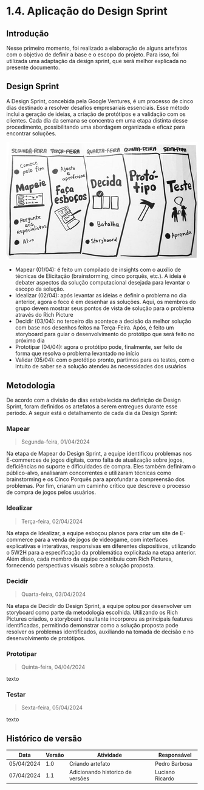 # 1.4. Aplicação do Design Sprint

## Introdução

Nesse primeiro momento, foi realizado a elaboração de alguns artefatos com o objetivo de definir a base e o escopo do projeto. Para isso, foi utilizada uma adaptação da design sprint, que será melhor explicada no presente documento.

## Design Sprint

A Design Sprint, concebida pela Google Ventures, é um processo de cinco dias destinado a resolver desafios empresariais essenciais. Esse método inclui a geração de ideias, a criação de protótipos e a validação com os clientes. Cada dia da semana se concentra em uma etapa distinta desse procedimento, possibilitando uma abordagem organizada e eficaz para encontrar soluções.

![DesignSprint](../assets/designSprint.png)

- Mapear (01/04): é feito um compilado de insights com o auxílio de técnicas de Elicitação (brainstorming, cinco porquês, etc.). A ideia é debater aspectos da solução computacional desejada para levantar o escopo da solução.
- Idealizar (02/04): após levantar as ideias e definir o problema no dia anterior, agora o foco é em desenhar as soluções. Aqui, os membros do grupo devem mostrar seus pontos de vista de solução para o problema através do Rich Picture
- Decidir (03/04): no terceiro dia acontece a decisão da melhor solução com base nos desenhos feitos na Terça-Feira. Após, é feito um storyboard para guiar o desenvolvimento do protótipo que será feito no próximo dia
- Prototipar (04/04): agora o protótipo pode, finalmente, ser feito de forma que resolva o problema levantado no início
- Validar (05/04): com o protótipo pronto, partimos para os testes, com o intuito de saber se a solução atendeu às necessidades dos usuários

## Metodologia

De acordo com a divisão de dias estabelecida na definição de Design Sprint, foram definidos os artefatos a serem entregues durante esse período. A seguir está o detalhamento de cada dia da Design Sprint:

### Mapear
> Segunda-feira, 01/04/2024

Na etapa de Mapear do Design Sprint, a equipe identificou problemas nos E-commerces de jogos digitais, como falta de atualização sobre jogos, deficiências no suporte e dificuldades de compra. Eles também definiram o público-alvo, analisaram concorrentes e utilizaram técnicas como brainstorming e os Cinco Porquês para aprofundar a compreensão dos problemas. Por fim, criaram um caminho crítico que descreve o processo de compra de jogos pelos usuários.

### Idealizar
> Terça-feira, 02/04/2024

Na etapa de Idealizar, a equipe esboçou planos para criar um site de E-commerce para a venda de jogos de videogame, com interfaces explicativas e interativas, responsivas em diferentes dispositivos, utilizando o 5W2H para a especificação da problemática explicitada na etapa anterior. Além disso, cada membro da equipe contribuiu com Rich Pictures, fornecendo perspectivas visuais sobre a solução proposta.

### Decidir
> Quarta-feira, 03/04/2024

Na etapa de Decidir do Design Sprint, a equipe optou por desenvolver um storyboard como parte da metodologia escolhida. Utilizando os Rich Pictures criados, o storyboard resultante incorporou as principais features identificadas, permitindo demonstrar como a solução proposta pode resolver os problemas identificados, auxiliando na tomada de decisão e no desenvolvimento de protótipos.

### Prototipar
> Quinta-feira, 04/04/2024

texto

### Testar
> Sexta-feira, 05/04/2024

texto



## Histórico de versão

| Data       | Versão | Atividade                        | Responsável     |
| ---------- | ------ | -------------------------------- | --------------- |
| 05/04/2024 | 1.0    | Criando artefato                 | Pedro Barbosa   |
| 07/04/2024 | 1.1    | Adicionando historico de versões | Luciano Ricardo |